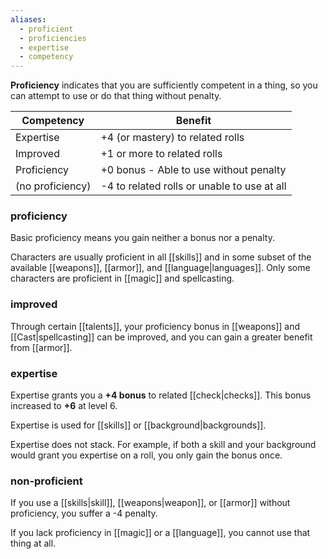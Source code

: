```yaml
---
aliases:
  - proficient
  - proficiencies
  - expertise
  - competency
---
```

**Proficiency** indicates that you are sufficiently competent in a thing, so you can attempt to use or do that thing without penalty.  

| Competency       | Benefit                                     |
| ---------------- | ------------------------------------------- |
| Expertise        | +4 (or mastery) to related rolls            |
| Improved         | +1 or more to related rolls                 |
| Proficiency      | +0 bonus - Able to use without penalty      |
| (no proficiency) | -4 to related rolls or unable to use at all |
### proficiency

Basic proficiency means you gain neither a bonus nor a penalty.

Characters are usually proficient in all [[skills]] and in some subset of the available [[weapons]], [[armor]], and [[language|languages]].  Only some characters are proficient in [[magic]] and spellcasting.

### improved

Through certain [[talents]], your proficiency bonus in [[weapons]] and [[Cast|spellcasting]] can be improved, and you can gain a greater benefit from [[armor]].

### expertise

Expertise grants you a **+4 bonus** to related [[check|checks]].  This bonus increased to **+6** at level 6.  

Expertise is used for [[skills]] or [[background|backgrounds]]. 

Expertise does not stack.  For example, if both a skill and your background would grant you expertise on a roll, you only gain the bonus once.

### non-proficient

If you use a [[skills|skill]], [[weapons|weapon]], or [[armor]] without proficiency, you suffer a -4 penalty.

If you lack proficiency in [[magic]] or a [[language]], you cannot use that thing at all.

